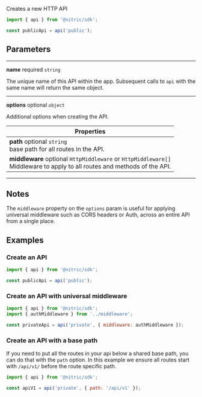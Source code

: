 Creates a new HTTP API

```javascript
import { api } from '@nitric/sdk';

const publicApi = api('public');
```

## Parameters

---

**name** required `string`

The unique name of this API within the app. Subsequent calls to `api` with the same name will return the same object.

---

**options** optional `object`

Additional options when creating the API.

| Properties                                                                                                                     |
| ------------------------------------------------------------------------------------------------------------------------------ |
| **path** optional `string` <br/> base path for all routes in the API.                                                          |
| **middleware** optional `HttpMiddleware` or `HttpMiddleware[]` <br/> Middleware to apply to all routes and methods of the API. |

---

## Notes

The `middleware` property on the `options` param is useful for applying universal middleware such as CORS headers or Auth, across an entire API from a single place.

## Examples

### Create an API

```javascript
import { api } from '@nitric/sdk';

const publicApi = api('public');
```

### Create an API with universal middleware

```javascript
import { api } from '@nitric/sdk';
import { authMiddleware } from '../middleware';

const privateApi = api('private', { middleware: authMiddleware });
```

### Create an API with a base path

If you need to put all the routes in your api below a shared base path, you can do that with the `path` option. In this example we ensure all routes start with `/api/v1/` before the route specific path.

```javascript
import { api } from '@nitric/sdk';

const apiV1 = api('private', { path: '/api/v1' });
```
